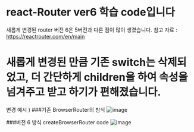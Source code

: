 # react-Router ver6 학습 code입니다
새롭게 변경된 router 버전 6은 5버전과 다른 점이 많이 생겼습니다.
참고 자료 : https://reactrouter.com/en/main
# 새롭게 변경된 만큼 기존 switch는 삭제되었고, 더 간단하게 children을 하여 속성을 넘겨주고 받고 하기가 편해졌습니다.

변경 예시 ) 
###기존 BrowserRouter의 방식
![image](https://user-images.githubusercontent.com/117058112/216617862-a25f143f-db6d-4ea2-96f4-30b17b64cdbf.png)

###버전 6 방식 createBrowserRouter code
![image](https://user-images.githubusercontent.com/117058112/216618036-b630e2d3-96d8-4f30-b003-292002d16e6e.png)



